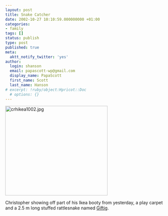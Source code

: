 ```yaml
---
layout: post
title: Snake Catcher
date: 2002-10-27 10:10:59.000000000 +01:00
categories:
- family
tags: []
status: publish
type: post
published: true
meta:
  aktt_notify_twitter: 'yes'
author:
  login: shanson
  email: papascott-wp@gmail.com
  display_name: PapaScott
  first_name: Scott
  last_name: Hanson
# excerpt: !ruby/object:Hpricot::Doc
  # options: {}
---
```

<p><img alt="crhikea1002.jpg" src="http://www.papascott.de/wordpress/wp-content/uploads/2002/10/crhikea1002.jpg" width="325" height="284" border="0" /></p>
<p>Christopher showing off part of his Ikea booty from yesterday, a play carpet and a 2.5 m long stuffed rattlesnake named <a href="http://www.ikea.co.uk/product_presentation/show.asp?productnumber=07475595&type=ART">Giftig</a>.</p>
